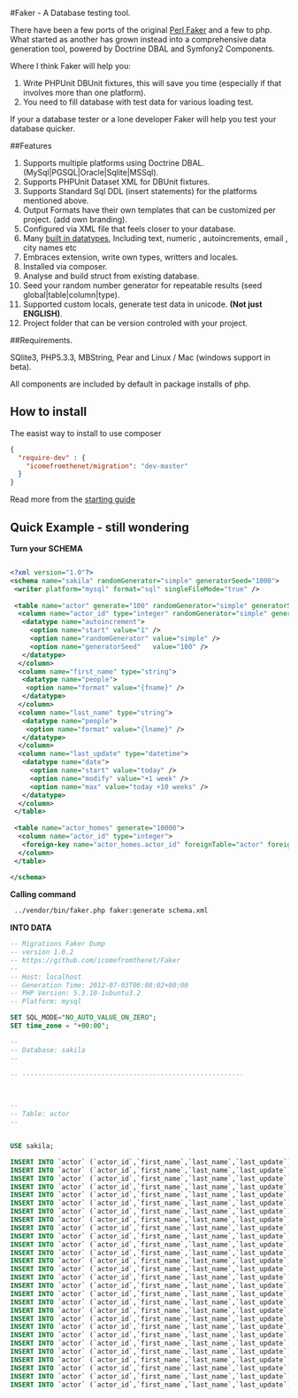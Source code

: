 #Faker - A Database testing tool.

There have been a few ports of the original [Perl Faker](http://search.cpan.org/~wsheldahl/Data-Faker-0.09/lib/Data/Faker.pm) and a few to php. What started as another has grown instead into a comprehensive data generation tool, powered by Doctrine DBAL and Symfony2 Components.

Where I think Faker will help you:
 1. Write PHPUnit DBUnit fixtures, this will save you time (especially if that involves more than one platform).
 2. You need to fill database with test data for various loading test.

If your a database tester or a lone developer Faker will help you test your database quicker.

##Features

 1. Supports multiple platforms using Doctrine DBAL. (MySql|PGSQL|Oracle|Sqlite|MSSql).
 2. Supports PHPUnit Dataset XML for DBUnit fixtures.
 3. Supports Standard Sql DDL (insert statements) for the platforms mentioned above.
 5. Output Formats have their own templates that can be customized per project. (add own branding).
 4. Configured via XML file that feels closer to your database.
 5. Many [built in datatypes](http://github.com/icomefromthenet/Faker/blob/master/docs/types/index.md), Including text, numeric , autoincrements, email , city names etc
 6. Embraces extension, write own types, writters and locales.
 7. Installed via composer.
 8. Analyse and build struct from existing database.
 9. Seed your random number generator for repeatable results (seed global|table|column|type). 
 10. Supported custom locals, generate test data in unicode. **(Not just ENGLISH)**.
 11. Project folder that can be version controled with your project.

##Requirements.

SQlite3, PHP5.3.3, MBString, Pear and Linux / Mac (windows support in beta).

All components are included by default in package installs of php.

## How to install
The easist way to install to use composer

```json
{
  "require-dev" : {
    "icomefromthenet/migration": "dev-master"
  }
}
```

Read more from the [starting guide](http://github.com/icomefromthenet/Faker/blob/master/docs/starting.md)

## Quick Example - still wondering

**Turn your SCHEMA**

```xml

<?xml version="1.0"?>
<schema name="sakila" randomGenerator="simple" generatorSeed="1000">
 <writer platform="mysql" format="sql" singleFileMode="true" />
 
 <table name="actor" generate="100" randomGenerator="simple" generatorSeed="1000">
  <column name="actor_id" type="integer" randomGenerator="simple" generatorSeed="1000">
   <datatype name="autoincrement">
     <option name="start" value="1" />
     <option name="randomGenerator" value="simple" />
     <option name="generatorSeed"   value="100" />
   </datatype>
  </column>
  <column name="first_name" type="string">
   <datatype name="people">
    <option name="format" value="{fname}" />
   </datatype>
  </column>
  <column name="last_name" type="string">
   <datatype name="people">
    <option name="format" value="{lname}" />
   </datatype>
  </column>
  <column name="last_update" type="datetime">
   <datatype name="date">
     <option name="start" value="today" />
     <option name="modify" value="+1 week" />
     <option name="max" value="today +10 weeks" />
   </datatype>
  </column>
 </table>
 
 <table name="actor_homes" generate="10000">
  <column name="actor_id" type="integer">
   <foreign-key name="actor_homes.actor_id" foreignTable="actor" foreignColumn="actor_id" />
  </column>
 </table>
 
</schema>

```

**Calling command**

``` bash
 ../vendor/bin/faker.php faker:generate schema.xml

```


**INTO DATA**

```sql
-- Migrations Faker Dump
-- version 1.0.2
-- https://github.com/icomefromthenet/Faker
--
-- Host: localhost
-- Generation Time: 2012-07-03T06:08:02+00:00
-- PHP Version: 5.3.10-1ubuntu3.2
-- Platform: mysql

SET SQL_MODE="NO_AUTO_VALUE_ON_ZERO";
SET time_zone = "+00:00";

--
-- Database: sakila
--

-- --------------------------------------------------------



--
-- Table: actor
--


USE sakila;

INSERT INTO `actor` (`actor_id`,`first_name`,`last_name`,`last_update`) VALUES (1,'Jordan','Proctor','2012-07-03 00:00:00');
INSERT INTO `actor` (`actor_id`,`first_name`,`last_name`,`last_update`) VALUES (2,'Michele','Welsh','2012-07-10 00:00:00');
INSERT INTO `actor` (`actor_id`,`first_name`,`last_name`,`last_update`) VALUES (3,'Paul','Lam','2012-07-17 00:00:00');
INSERT INTO `actor` (`actor_id`,`first_name`,`last_name`,`last_update`) VALUES (4,'Sheila','Best','2012-07-24 00:00:00');
INSERT INTO `actor` (`actor_id`,`first_name`,`last_name`,`last_update`) VALUES (5,'Karl','Moser','2012-07-31 00:00:00');
INSERT INTO `actor` (`actor_id`,`first_name`,`last_name`,`last_update`) VALUES (6,'Victoria','Todd','2012-08-07 00:00:00');
INSERT INTO `actor` (`actor_id`,`first_name`,`last_name`,`last_update`) VALUES (7,'Julia','Sun','2012-08-14 00:00:00');
INSERT INTO `actor` (`actor_id`,`first_name`,`last_name`,`last_update`) VALUES (8,'Jimmy','Rankin','2012-08-21 00:00:00');
INSERT INTO `actor` (`actor_id`,`first_name`,`last_name`,`last_update`) VALUES (9,'George','Brantley','2012-08-28 00:00:00');
INSERT INTO `actor` (`actor_id`,`first_name`,`last_name`,`last_update`) VALUES (10,'Wendy','Walton','2012-09-04 00:00:00');
INSERT INTO `actor` (`actor_id`,`first_name`,`last_name`,`last_update`) VALUES (11,'Lester','Osborne','2012-09-11 00:00:00');
INSERT INTO `actor` (`actor_id`,`first_name`,`last_name`,`last_update`) VALUES (12,'Edwin','Upchurch','2012-07-03 00:00:00');
INSERT INTO `actor` (`actor_id`,`first_name`,`last_name`,`last_update`) VALUES (13,'Courtney','Ennis','2012-07-10 00:00:00');
INSERT INTO `actor` (`actor_id`,`first_name`,`last_name`,`last_update`) VALUES (14,'Nina','Fischer','2012-07-17 00:00:00');
INSERT INTO `actor` (`actor_id`,`first_name`,`last_name`,`last_update`) VALUES (15,'Brooke','Benson','2012-07-24 00:00:00');
INSERT INTO `actor` (`actor_id`,`first_name`,`last_name`,`last_update`) VALUES (16,'Angela','Rodriguez','2012-07-31 00:00:00');
INSERT INTO `actor` (`actor_id`,`first_name`,`last_name`,`last_update`) VALUES (17,'Todd','Wiggins','2012-08-07 00:00:00');
INSERT INTO `actor` (`actor_id`,`first_name`,`last_name`,`last_update`) VALUES (18,'Ron','Smith','2012-08-14 00:00:00');
INSERT INTO `actor` (`actor_id`,`first_name`,`last_name`,`last_update`) VALUES (19,'Andrew','Coates','2012-08-21 00:00:00');
INSERT INTO `actor` (`actor_id`,`first_name`,`last_name`,`last_update`) VALUES (20,'Kerry','Harrison','2012-08-28 00:00:00');
INSERT INTO `actor` (`actor_id`,`first_name`,`last_name`,`last_update`) VALUES (21,'Harvey','Mercer','2012-09-04 00:00:00');
INSERT INTO `actor` (`actor_id`,`first_name`,`last_name`,`last_update`) VALUES (22,'Herbert','Gould','2012-09-11 00:00:00');
INSERT INTO `actor` (`actor_id`,`first_name`,`last_name`,`last_update`) VALUES (23,'Donna','Forrest','2012-07-03 00:00:00');
INSERT INTO `actor` (`actor_id`,`first_name`,`last_name`,`last_update`) VALUES (24,'Vivian','Sumner','2012-07-10 00:00:00');
INSERT INTO `actor` (`actor_id`,`first_name`,`last_name`,`last_update`) VALUES (25,'Carol','Oliver','2012-07-17 00:00:00');
INSERT INTO `actor` (`actor_id`,`first_name`,`last_name`,`last_update`) VALUES (26,'Patricia','Tate','2012-07-24 00:00:00');
INSERT INTO `actor` (`actor_id`,`first_name`,`last_name`,`last_update`) VALUES (27,'Dolores','Bowers','2012-07-31 00:00:00');
INSERT INTO `actor` (`actor_id`,`first_name`,`last_name`,`last_update`) VALUES (28,'Gerald','Pearson','2012-08-07 00:00:00');

```
